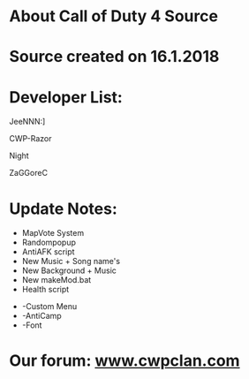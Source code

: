 # About Call of Duty 4 Source
# Source created on 16.1.2018


# Developer List:

JeeNNN:]

CWP-Razor

Night

ZaGGoreC

 

# Update Notes:

+ MapVote System
+ Randompopup
+ AntiAFK script
+ New Music + Song name's
+ New Background + Music
+ New makeMod.bat
+ Health script
- -Custom Menu
- -AntiCamp
- -Font﻿﻿
 
# Our forum: www.cwpclan.com
